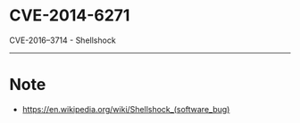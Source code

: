 # CVE-2014-6271

CVE-2016–3714 - Shellshock

---

# Note
- https://en.wikipedia.org/wiki/Shellshock_(software_bug)
